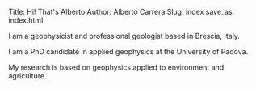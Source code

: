 Title: Hi! That's Alberto
Author: Alberto Carrera
Slug: index
save_as: index.html






I am a geophysicist and professional geologist based in Brescia, Italy.

I am a PhD candidate in applied geophysics at the University of Padova.

My research is based on geophysics applied to environment and agriculture.